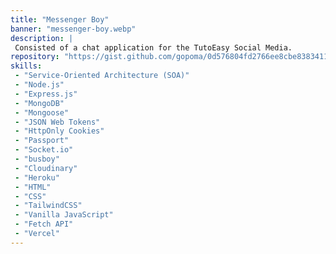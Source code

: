 ```yaml
---
title: "Messenger Boy"
banner: "messenger-boy.webp"
description: |
 Consisted of a chat application for the TutoEasy Social Media.
repository: "https://gist.github.com/gopoma/0d576804fd2766ee8cbe838341118cc0"
skills:
 - "Service-Oriented Architecture (SOA)"
 - "Node.js"
 - "Express.js"
 - "MongoDB"
 - "Mongoose"
 - "JSON Web Tokens"
 - "HttpOnly Cookies"
 - "Passport"
 - "Socket.io"
 - "busboy"
 - "Cloudinary"
 - "Heroku"
 - "HTML"
 - "CSS"
 - "TailwindCSS"
 - "Vanilla JavaScript"
 - "Fetch API"
 - "Vercel"
---
```

